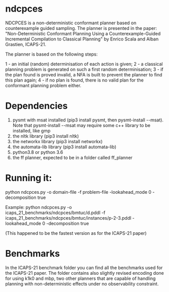 # ndcpces

NDCPCES is a non-deterministic conformant planner based on counterexample guided sampling. The planner is presented in the paper:
"Non-Deterministic Conformant Planning Using a Counterexample-Guided Incremental Compilation to Classical Planning" by Enrico Scala and Alban Grastien, ICAPS-21.

The planner is based on the following steps:

1 - an initial (random) determinisation of each action is given;
2 - a classical planning problem is generated on such a first random determinisation;
3 - if the plan found is proved invalid, a NFA is built to prevent the planner to find this plan again;
4 - if no plan is found, there is no valid plan for the conformant planning problem either.

# Dependencies

1. pysmt with msat installed (pip3 install pysmt, then pysmt-install --msat). Note that pysmt-install --msat may require some c++ library to be installed, like gmp
2. the nltk library (pip3 install nltk)
3. the networkx library (pip3 install networkx)
4. the automata-lib library (pip3 install automata-lib)
5. python3.8 or python 3.6
6. the ff planner, expected to be in a folder called ff_planner

# Running it:

python ndcpces.py -o domain-file -f problem-file -lookahead_mode 0 -decomposition true

Example: 
  python ndcpces.py -o icaps_21_benchmarks/ndcpces/bmtuc/d.pddl -f icaps_21_benchmarks/ndcpces/bmtuc/instances/p-2-3.pddl -lookahead_mode 0 -decomposition true

(This happened to be the fastest version as for the ICAPS-21 paper)

# Benchmarks

In the ICAPS-21 benchmark folder you can find all the benchmarks used for the ICAPS-21 paper. The folder contains also slightly revised encoding done for using k1k0 and mbp, two other planners that are capable of handling planning with non-deterministic effects under no observability constraint.
